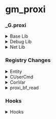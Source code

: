 # gm_proxi

### _G.proxi

<details>
<summary>Base Lib</summary>

`DEBUG` \
A boolean representing whether or not the module is in debug mode

`_R` \
A reference to the debug registry

`FRAME_UNDEFINED` \
For use in the FrameStageNotify hooks \
Value of -1

`FRAME_START` \
For use in the FrameStageNotify hooks \
Value of 0

`FRAME_NET_UPDATE_START` \
For use in the FrameStageNotify hooks \
Value of 1

`FRAME_NET_UPDATE_POSTDATAUPDATE_START` \
For use in the FrameStageNotify hooks \
Value of 2

`FRAME_NET_UPDATE_POSTDATAUPDATE_END` \
For use in the FrameStageNotify hooks \
Value of 3

`FRAME_NET_UPDATE_END` \
For use in the FrameStageNotify hooks \
Value of 4

`FRAME_RENDER_START` \
For use in the FrameStageNotify hooks \
Value of 5

`FRAME_RENDER_END` \
For use in the FrameStageNotify hooks \
Value of 6

`DisableAnimInterp(bool Disable)` \
Enables/Disables interpolation via CSequenceTransitioner::CheckForSequenceChange

`Disconnect(string DisconnectReason)` \
Disconnects from the server with a custom message

`StartPrediction(CUserCmd Command)` \
Starts engine prediction with the provided CUserCmd

`EndPrediction()` \
Stops engine prediction

`FullUpdate()` \
Forces a full network update

`number GetChokedCommands()` \
Returns the amount of choked/lost packets/commands

`ConVar GetConVar(string Name)` \
Alternative to _G.GetConVar

`number GetFlowIncoming()` \
Returns the incoming data latency of the net channel

`number GetFlowOutgoing()` \
Returns the outgoing data latency of the net channel

`SetPredictionAngles(Angle PredictionAngles)` \
Sets local view angles to be used during prediction

`Angle GetPredictionAngles()` \
Returns local view angles to be used during prediction

`SetSequenceNumber(number SequenceNumber)` \
Sets outgoing sequence number on the net channel

`number GetSequenceNumber()` \
Returns outgoing sequence number on the net channel

`SetViewAngles(Angle ViewAngles)` \
Sets view angles directly in the engine

`Angle GetViewAngles()` \
Returns view angles used by the engine

`bool RunOnClient(string Code, string Identifier = "[C]", bool HandleError = true)` \
Alternative to _G.RunString on client state \
Returns `true` on success, `false` on error

`bool RunOnMenu(string Code, string Identifier = "[C]", bool HandleError = true)` \
Alternative to _G.RunString on menu state \
Returns `true` on success, `false` on error

`SendConsoleCommand(string Command)` \
Runs a concommand on the server without running it on the client

`SendLuaError(string Error)` \
Sends a Lua Error event to the server without throwing an error on the client

`SetCurTime(number Time)` \
Spoofs _G.CurTime to return the given number until the next tick

`SetFrameTime(number Time)` \
Spoofs _G.FrameTime and _G.RealFrameTime to return the given number until the next tick

</details>

<details>
<summary>Debug Lib</summary>

`string, any getupvalue(function Function, number Index)` \
Same as _G.debug.getupvalue

`string setupvalue(function Function, number Index, any Value)` \
Same as _G.debug.setupvalue

`string, any getlocal(thread Thread = CurrentThread, number Level, number Index)` \
Same as _G.debug.getlocal

`string setlocal(thread Thread = CurrentThread, number Level, number Index, any Value)` \
Same as _G.debug.setlocal

`table getinfo(function FunctionOrStackLevel, string Fields = "flnSu", function Function)` \
Same as _G.debug.getinfo

`table getmetatable(any Object)` \
Same as _G.debug.getmetatable

</details>

<details>
<summary>Net Lib</summary>

`bool Start(string MessageName)` \
Same as _G.net.Start

`SendToServer()` \
Same as _G.net.SendToServer

`string NetworkIDToString(number ID)` \
Same as _G.util.NetworkIDToString

`number NetworkStringToID(string NetworkString)` \
Same as _G.util.NetworkStringToID

`WriteBit(bool Value)` \
Same as _G.net.WriteBit

`WriteBool(bool Value)` \
Same as _G.net.WriteBool

`WriteColor(table Color, bool WriteAlpha)` \
Same as _G.net.WriteColor

`WriteFloat(number Value)` \
Same as _G.net.WriteFloat

`WriteInt(number Value, number BitCount)` \
Same as _G.net.WriteInt

`WriteUInt(number Value, number BitCount)` \
Same as _G.net.WriteUInt

`WriteString(string Value)` \
Same as _G.net.WriteString

`WriteEntity(Entity Entity)` \
Same as _G.net.WriteEntity

`WriteVector(Vector Vector)` \
Same as _G.net.WriteVector

`WriteNormal(Vector Normal)` \
Same as _G.net.WriteVector \
Does not normalize the Vector

`WriteAngle(Angle Angle)` \
Same as _G.net.WriteAngle

`WriteMatrix(VMatrix Matrix)` \
Same as _G.net.WriteMatrix \
Temporarily disabled, does not write anything

</details>

### Registry Changes

<details>
<summary>Entity</summary>

`any GetDTNetVar(string NetVar, number Force)` \
Returns a data entry from the entity's network variable datatable \
The values for Force are:

| Value | Type |
| --- | --- |
| 0 | Integer |
| 1 | Float |
| 2 | Vector |
| 3 | Vector2 |
| 4 | String |
| 5 | Entity |

`SetDTNetVar(string NetVar, any Value)` \
Sets a data entry on the entity's network variable datatable to the given value

`SetInterpolationEnabled(bool Enabled)` \
Sets whether or not this entity should be interpolated

</details>

<details>
<summary>CUserCmd</summary>

`bool GetInWorldClicker()` \
Returns if the command is using world clicker

`SetInWorldClicker(bool WorldClicker)` \
Sets whether or not the command is using world clicker

`Vector GetWorldClickerAngles()` \
Returns the world clicking direction of the command

`SetWorldClickerAngles(Vector Angles)` \
Sets the world clicking direction of the command

`SetCommandNumber(number CommandNumber)` \
Sets the command number on the command

`SetTickCount(number TickCount)` \
Sets the tick count on the command

`number GetRandomSeed()` \
Returns the random seed of the command

`SetRandomSeed(number RandomSeed)` \
Sets the random seed of the command \
Internally moves command number forward until desired seed is reached

`bool GetIsTyping()` \
Returns if the command is set to be in the typing (Chatbox open) state

`SetIsTyping(bool Type)` \
Sets the typing (Chatbox open) state of the command

`bool HasBeenPredicted()` \
Returns if the command has already been predicted

`bool IsKeyCodeDown(number KeyCode)` \
Returns if a key code is being pressed

`AddKeyCode(number KeyCode)` \
Adds a key code to the command's pressed key list \
There is a limit of 5 keys being pressed for any given command. If all slots are full, the first slot will be overridden

`RemoveKeyCode(number KeyCode)` \
Removes a key come from the command's pressed key list

</details>

<details>
<summary>ConVar</summary>

`SendValue(any Value)` \
Spoofs a convar change event on the server \
Accepted value types are: `string`, `number`, `bool`, `Angle`, `Vector`

`SetFlags(number Flags)` \
Force sets the flags on the convar

`ForceHasMin(bool HasMin)` \
Force whether or not the convar has a minimum value

`ForceHasMax(bool HasMax)` \
Force whether or not the convar has a maximum value

`ForceMin(number Min)` \
Forces the minimum value of the convar to the given value

`ForceMax(number Max)` \
Forces the maximum value of the convar to the given value

`ForceInt(number Integer)` \
Forces the value of the convar to the given integer

`ForceFloat(number Float)` \
Forces the value of the convar to the given float

`ForceBool(bool Value)` \
Forces the value of the convar to the given bool

`ForceString(string Value)` \
Forces the value of the convar to the given string

</details>

<details>
<summary>proxi_bf_read</summary>

`Seek(number Location)` \
Sets the buffer front to the given location

`SeekRelative(number Location)` \
Sets the buffer front to the given location

`Reset()` \
Resets the buffer to the beginning

`number GetBitsLeft()` \
Returns the amount of bits until the end of the buffer

`number GetBytesLeft()` \
Returns the amount of bytes until the end of the buffer

`number GetBitsRead()` \
Returns the amount of bits read from the buffer so far

`number GetBytesRead()` \
Returns the amount of bytes read from the buffer so far

`number GetCurBit()` \
Returns the current bit index in the buffer

`number ReadBit()` \
Reads a bit from the buffer

`bool ReadBit()` \
Reads a bool from the buffer

`number ReadByte()` \
Reads a byte (8 bits) from the buffer

`number ReadWord()` \
Reads a word (16 bits) from the buffer

`number ReadFloat()` \
Reads a float (32 bits) from the buffer

`number ReadDouble()` \
Reads a double (64 bits) from the buffer

`number ReadInt(number BitCount)` \
Reads an integer from the buffer

`number ReadUInt(number BitCount)` \
Reads an unsigned integer from the buffer

`string ReadData(number Length)` \
Reads a string of Length length from the buffer at 1 byte per character

`string ReadString()` \
Reads a string from the buffer at a length of 65,356

`Color ReadColor(bool HasAlpha = true)` \
Reads a Color from the buffer at 8 bits per property

`Vector ReadVector()` \
Reads a Vector from the buffer

`Vector ReadNormal()` \
Reads a normalized Vector from the buffer

`Angle ReadAngle()` \
Reads an Angle from the buffer

`Entity ReadEntity()` \
Reads an Entity from the buffer (16 bits)

`VMatrix ReadMatrix()` \
Reads a VMatrix from the buffer \
Temporarily disabled, does not read nor return anything

</details>

### Hooks

<details>
<summary>Hooks</summary>

`PreFrameStageNotify(number Stage)` \
Called before ClientDLL::FrameStageNotify \
Stage enumerations are declared in _G.proxi as shown above

`PostFrameStageNotify(number Stage)` \
Called after ClientDLL::FrameStageNotify \
Stage enumerations are declared in _G.proxi as shown above

`DispatchEffect(string EffectName, CEffectData Effect)` \
Called before an effect is activated \
Return `true` to prevent the effect from being activated

`CreateMoveEx(CUserCmd Command, bool SendPacket)` \
Called after CreateMove inside updated prediction \
First return value is a bool for whether or not to update engine view angles \
Second return value is a bool for whether or not to choke the packet. proxi supports up to 21 choked ticks

`SendStringCmd(string Command)` \
Called whenever a concommand is ran on the client \
Return `false` to prevent the command event from being sent to the server

`ShouldSendLuaError(string Error)` \
Called whenever a Lua error happens \
Return `false` to prevent the error from being sent to the server \
Return a string to change the error message to something else

`OutgoingNetMessage(proxi_bf_read Buffer)` \
Called before a net message is sent to the server \
Return `false` to prevent the net message from being sent

</details>
